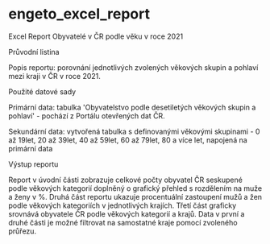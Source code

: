 # engeto_excel_report
Excel Report Obyvatelé v ČR podle věku v roce 2021


Průvodní listina


Popis reportu: porovnání jednotlivých zvolených věkových skupin a pohlaví mezi kraji v ČR v roce 2021.


Použité datové sady

Primární data: tabulka 'Obyvatelstvo podle desetiletých věkových skupin a pohlaví' - pochází z Portálu otevřených dat ČR.

Sekundární data: vytvořená tabulka s definovanými věkovými skupinami - 0 až 19let, 20 až 39let, 40 až 59let, 60 až 79let, 80 a více let, napojená na primární data


Výstup reportu

Report v úvodní části zobrazuje celkové počty obyvatel ČR seskupené podle věkových kategorií doplněný o grafický přehled s rozdělením na muže a ženy v %. Druhá část reportu ukazuje procentuální zastoupení mužů a žen podle věkových kategoriích v jednotlivých krajích. Třetí část graficky srovnává obyvatele ČR podle věkových kategorií a krajů. Data v první a druhé části je možné filtrovat na samostatné kraje pomocí zvoleného průřezu.